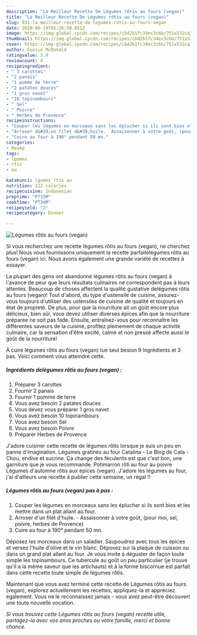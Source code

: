 ```yaml
---
description: "La Meilleur Recette De ​Légumes rôtis au fours (vegan)"
title: "La Meilleur Recette De ​Légumes rôtis au fours (vegan)"
slug: 931-la-meilleur-recette-de-legumes-rotis-au-fours-vegan
date: 2020-06-19T05:26:58.051Z
image: https://img-global.cpcdn.com/recipes/cb42b1fc34ec3c6b/751x532cq70/legumes-rotis-au-fours-vegan-photo-principale-de-la-recette.jpg
thumbnail: https://img-global.cpcdn.com/recipes/cb42b1fc34ec3c6b/751x532cq70/legumes-rotis-au-fours-vegan-photo-principale-de-la-recette.jpg
cover: https://img-global.cpcdn.com/recipes/cb42b1fc34ec3c6b/751x532cq70/legumes-rotis-au-fours-vegan-photo-principale-de-la-recette.jpg
author: Gussie McDonald
ratingvalue: 3.9
reviewcount: 4
recipeingredient:
- " 3 carottes"
- "2 panais"
- "1 pomme de terre"
- "2 patates douces"
- "1 gros navet"
- "10 topinambours"
- " Sel"
- " Poivre"
- " Herbes de Provence"
recipeinstructions:
- "​Couper les légumes en morceaux sans les éplucher si ils sont bios​ et les mettre dans un plat allant au four."
- "Arroser d&#39;un filet d&#39;huile.  ​Assaisonner à votre goût, (pour moi, sel, poivre, herbes de Provence​)​"
- "Cuire au four à 190° pendant 50 mn."
categories:
- Resep
tags:
- lgumes
- rtis
- au

katakunci: lgumes rtis au 
nutrition: 222 calories
recipecuisine: Indonesian
preptime: "PT15M"
cooktime: "PT34M"
recipeyield: "2"
recipecategory: Dinner

---
```



![​Légumes rôtis au fours (vegan)](https://img-global.cpcdn.com/recipes/cb42b1fc34ec3c6b/751x532cq70/legumes-rotis-au-fours-vegan-photo-principale-de-la-recette.jpg)

Si vous recherchez une recette ​légumes rôtis au fours (vegan), ne cherchez plus! Nous vous fournissons uniquement la recette parfaite ​légumes rôtis au fours (vegan) ici. Nous avons également une grande variété de recettes à essayer.

La plupart des gens ont abandonné ​légumes rôtis au fours (vegan) à l'avance de peur que leurs résultats culinaires ne correspondent pas à leurs attentes. Beaucoup de choses affectent la qualité gustative de ​légumes rôtis au fours (vegan)! Tout d'abord, du type d'ustensile de cuisine, assurez-vous toujours d'utiliser des ustensiles de cuisine de qualité et toujours en état de propreté. De plus, pour que la nourriture ait un goût encore plus délicieux, bien sûr, vous devez utiliser diverses épices afin que la nourriture préparée ne soit pas fade. Ensuite, entraînez-vous pour reconnaître les différentes saveurs de la cuisine, profitez pleinement de chaque activité culinaire, car la sensation d'être excité, calme et non pressé affecte aussi le goût de la nourriture!

<!--inarticleads1-->

À cuire ​légumes rôtis au fours (vegan) tue seul besion 9 Ingrédients et 3 pas. Voici comment vous atteindre cette.

##### Ingrédients de ​légumes rôtis au fours (vegan) :

1. Préparer  ​3 carottes
1. Fournir 2 panais
1. Fournir 1 pomme de terre
1. Vous avez besoin 2 patates douces
1. Vous devez vous préparer 1 gros navet
1. Vous avez besoin 10 topinambours
1. Vous avez besoin  Sel
1. Vous avez besoin  Poivre
1. Préparer  Herbes de Provence


J&#39;adore cuisiner cette recette de légumes rôtis lorsque je suis un peu en panne d&#39;imagination. Légumes gratinés au four Catalina - Le Blog de Cata - Chou, endive et sucrine. Ça change des féculents est que c&#39;est bon, une garniture que je vous recommande. Potimarron rôti au four au poivre Légumes d&#39;automne rôtis aux épices (vegan). J&#39;adore les légumes au four, j&#39;ai d&#39;ailleurs une recette à publier cette semaine, un régal !! 

<!--inarticleads2-->

##### ​Légumes rôtis au fours (vegan) pas à pas :

1. ​Couper les légumes en morceaux sans les éplucher si ils sont bios​ et les mettre dans un plat allant au four.
1. Arroser d&#39;un filet d&#39;huile.  - ​Assaisonner à votre goût, (pour moi, sel, poivre, herbes de Provence​)​
1. Cuire au four à 190° pendant 50 mn.


Déposez les morceaux dans un saladier. Saupoudrez avec tous les épices et versez l&#39;huile d&#39;olive et le vin blanc. Déposez sur la plaque de cuisson ou dans un grand plat allant au four. Je vous invite à déguster de façon toute simple les topinambours. Ce tubercule au goût un peu particulier (je trouve qu&#39;il a la même saveur que les artichauts) et à la forme biscornue est parfait dans cette recette toute simple de légumes rôtis. 

<!--inarticleads1-->

<p>
Maintenant que vous avez terminé cette recette de ​Légumes rôtis au fours (vegan), explorez actuellement les recettes, appliquez-la et appréciez également. Vous ne le reconnaissez jamais - vous avez peut-être découvert une toute nouvelle vocation.
</p>

<p>
<i>Si vous trouvez cette ​Légumes rôtis au fours (vegan) recette utile, partagez-la avec vos amis proches ou votre famille, merci et bonne chance.</i>
</p>
